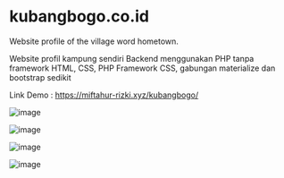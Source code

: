 # kubangbogo.co.id
Website profile of the village word hometown.

Website profil kampung sendiri
Backend menggunakan PHP tanpa framework
HTML, CSS, PHP
Framework CSS, gabungan materialize dan bootstrap sedikit

Link Demo : https://miftahur-rizki.xyz/kubangbogo/

![image](https://user-images.githubusercontent.com/62686080/118401814-59eab800-b691-11eb-9737-9c03f061e48b.png)

![image](https://user-images.githubusercontent.com/62686080/118401825-6111c600-b691-11eb-9913-25a63c7ced50.png)

![image](https://user-images.githubusercontent.com/62686080/118401834-6a9b2e00-b691-11eb-8dce-193f363eb388.png)

![image](https://user-images.githubusercontent.com/62686080/118401839-6e2eb500-b691-11eb-8568-fecafc84c511.png)
